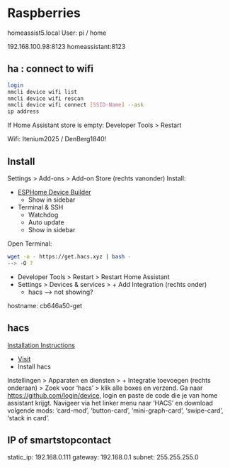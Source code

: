 Raspberries
===========

homeassist5.local
User: pi / home

192.168.100.98:8123
homeassistant:8123


ha : connect to wifi
--------------------

```sh
login
nmcli device wifi list
nmcli device wifi rescan
nmcli device wifi connect [SSID-Name] --ask
ip address
```

If Home Assistant store is empty: Developer Tools > Restart

Wifi: Itenium2025 / DenBerg1840!


Install
-------

Settings > Add-ons > Add-on Store (rechts vanonder)
Install:
- [ESPHome Device Builder](https://github.com/esphome/esphome)
    - Show in sidebar
- Terminal & SSH
    - Watchdog
    - Auto update
    - Show in sidebar

Open Terminal:

```sh
wget -o - https://get.hacs.xyz | bash -
--> -O ?
```

- Developer Tools > Restart > Restart Home Assistant
- Settings > Devices & services > + Add Integration (rechts onder)
    - hacs --> not showing?

hostname: cb646a50-get



hacs
----

[Installation Instructions](https://www.hacs.xyz/docs/use/download/download/#to-download-hacs)

- [Visit](https://my.home-assistant.io/redirect/supervisor_addon/?addon=cb646a50_get&repository_url=https%3A%2F%2Fgithub.com%2Fhacs%2Faddons)
- Install hacs





Instellingen > Apparaten en diensten > + Integratie toevoegen (rechts onderaan) > Zoek
voor ‘hacs’ > klik alle boxes en verzend.
Ga naar https://github.com/login/device, login en paste de code die je van home assistant
krijgt.
Navigeer via het linker menu naar ‘HACS’ en download volgende mods: ‘card-mod’,
‘button-card’, ‘mini-graph-card’, ‘swipe-card’, ‘stack in card’.


IP of smartstopcontact
----------------------

static_ip: 192.168.0.111
gateway: 192.168.0.1
subnet: 255.255.255.0
